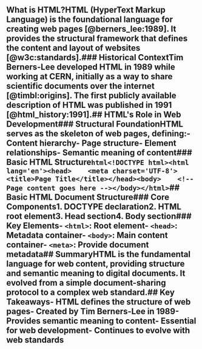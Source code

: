## What is HTML?HTML (HyperText Markup Language) is the foundational language for creating web pages [@berners_lee:1989]. It provides the structural framework that defines the content and layout of websites [@w3c:standards].### Historical ContextTim Berners-Lee developed HTML in 1989 while working at CERN, initially as a way to share scientific documents over the internet [@timbl:origins]. The first publicly available description of HTML was published in 1991 [@html_history:1991].## HTML's Role in Web Development### Structural FoundationHTML serves as the skeleton of web pages, defining:- Content hierarchy- Page structure- Element relationships- Semantic meaning of content### Basic HTML Structure```html<!DOCTYPE html><html lang='en'><head>    <meta charset='UTF-8'>    <title>Page Title</title></head><body>    <!-- Page content goes here --></body></html>```## Basic HTML Document Structure### Core Components1. DOCTYPE declaration2. HTML root element3. Head section4. Body section### Key Elements- `<html>`: Root element- `<head>`: Metadata container- `<body>`: Main content container- `<meta>`: Provide document metadata## SummaryHTML is the fundamental language for web content, providing structure and semantic meaning to digital documents. It evolved from a simple document-sharing protocol to a complex web standard.## Key Takeaways- HTML defines the structure of web pages- Created by Tim Berners-Lee in 1989- Provides semantic meaning to content- Essential for web development- Continues to evolve with web standards
